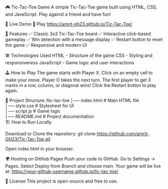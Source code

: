 🎮 Tic-Tac-Toe Game
A simple Tic-Tac-Toe game built using HTML, CSS, and JavaScript. Play against a friend and have fun!

🚀 Live Demo
🔗 Play https://amrit-gh23.github.io/Tic-Tac-Toe/

📌 Features
✅ Classic 3x3 Tic-Tac-Toe board
✅ Interactive click-based gameplay
✅ Win detection with a message display
✅ Restart button to reset the game
✅ Responsive and modern UI

🛠️ Technologies Used
HTML - Structure of the game
CSS - Styling and responsiveness
JavaScript - Game logic and user interactions

🕹️ How to Play
The game starts with Player X.
Click on an empty cell to make your move.
Player O takes the next turn.
The first player to get 3 marks in a row, column, or diagonal wins!
Click the Restart button to play again.

📂 Project Structure
/tic-tac-toe
│── index.html    # Main HTML file  
│── style.css     # Stylesheet for UI  
│── script.js     # Game logic  
│── README.md     # Project documentation  
🏗️ How to Run Locally

Download or Clone the repository:
git clone https://github.com/amrit-GH23/Tic-Tac-Toe.git

Open index.html in your browser.


🌍 Hosting on GitHub Pages
Push your code to GitHub.
Go to Settings → Pages.
Select Deploy from Branch and choose main.
Your game will be live at:
https://your-github-username.github.io/tic-tac-toe/

📜 License
This project is open-source and free to use.
